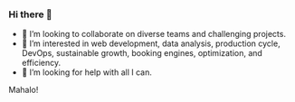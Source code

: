 ### Hi there 👋

- 💞️ I’m looking to collaborate on diverse teams and challenging projects.
- 👀 I’m interested in web development, data analysis, production cycle, DevOps, sustainable growth, booking engines, optimization, and efficiency.
- 🤔 I’m looking for help with all I can.

Mahalo!

